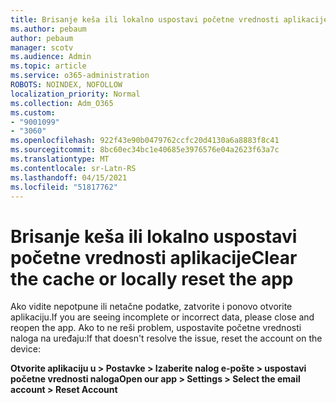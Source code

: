 ```yaml
---
title: Brisanje keša ili lokalno uspostavi početne vrednosti aplikacije
ms.author: pebaum
author: pebaum
manager: scotv
ms.audience: Admin
ms.topic: article
ms.service: o365-administration
ROBOTS: NOINDEX, NOFOLLOW
localization_priority: Normal
ms.collection: Adm_O365
ms.custom:
- "9001099"
- "3060"
ms.openlocfilehash: 922f43e90b0479762ccfc20d4130a6a8883f8c41
ms.sourcegitcommit: 8bc60ec34bc1e40685e3976576e04a2623f63a7c
ms.translationtype: MT
ms.contentlocale: sr-Latn-RS
ms.lasthandoff: 04/15/2021
ms.locfileid: "51817762"
---
```

# <a name="clear-the-cache-or-locally-reset-the-app"></a><span data-ttu-id="82624-102">Brisanje keša ili lokalno uspostavi početne vrednosti aplikacije</span><span class="sxs-lookup"><span data-stu-id="82624-102">Clear the cache or locally reset the app</span></span>

<span data-ttu-id="82624-103">Ako vidite nepotpune ili netačne podatke, zatvorite i ponovo otvorite aplikaciju.</span><span class="sxs-lookup"><span data-stu-id="82624-103">If you are seeing incomplete or incorrect data, please close and reopen the app.</span></span>  <span data-ttu-id="82624-104">Ako to ne reši problem, uspostavite početne vrednosti naloga na uređaju:</span><span class="sxs-lookup"><span data-stu-id="82624-104">If that doesn't resolve the issue, reset the account on the device:</span></span> 

<span data-ttu-id="82624-105">**Otvorite aplikaciju u > Postavke > Izaberite nalog e-pošte > uspostavi početne vrednosti naloga**</span><span class="sxs-lookup"><span data-stu-id="82624-105">**Open our app > Settings > Select the email account > Reset Account**</span></span>